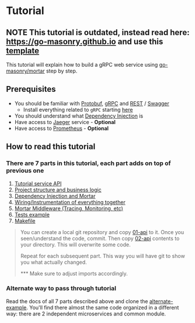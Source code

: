 # Tutorial

## **NOTE** This tutorial is outdated, instead read here: https://go-masonry.github.io and use this [template](https://github.com/go-masonry/mortar-template)


This tutorial will explain how to build a gRPC web service using [go-masonry/mortar](https://github.com/go-masonry/mortar) step by step.

## Prerequisites

- You should be familiar with [Protobuf](https://developers.google.com/protocol-buffers), [gRPC](https://grpc.io) and [REST](https://en.wikipedia.org/wiki/Representational_state_transfer) / [Swagger](https://en.wikipedia.org/wiki/OpenAPI_Specification)
  - Install everything related to `gRPC` starting [here](https://developers.google.com/protocol-buffers/docs/gotutorial)
- You should understand what [Dependency Injection](https://en.wikipedia.org/wiki/Dependency_injection) is
- Have access to [Jaeger](https://www.jaegertracing.io/docs/1.18/getting-started) service - **Optional**
- Have access to [Prometheus](https://prometheus.io) - **Optional**

## How to read this tutorial

### There are 7 parts in this tutorial, each part adds on top of previous one

1. [Tutorial service API](01-api)
2. [Project structure and business logic](02-logic)
3. [Dependency Injection and Mortar](03-mortar)
4. [Wiring/Instrumentation of everything together](04-instrumentation)
5. [Mortar Middleware (Tracing, Monitoring, etc)](05-middleware)
6. [Tests example](06-tests)
7. [Makefile](07-makefile)

>You can create a local git repository and copy [01-api](01-api) to it. Once you seen/understand the code, commit. Then copy [02-api](02-logic/) contents to your directory. This will overwrite some code.
>
>Repeat for each subsequent part. This way you will have git to show you what actually changed.
>
>*** Make sure to adjust imports accordingly.

### Alternate way to pass through tutorial
Read the docs of all 7 parts described above and clone the [alternate-example](alternate-example). You'll find there almost the same code organized in a different way: there are 2 independent microservices and common module. 
